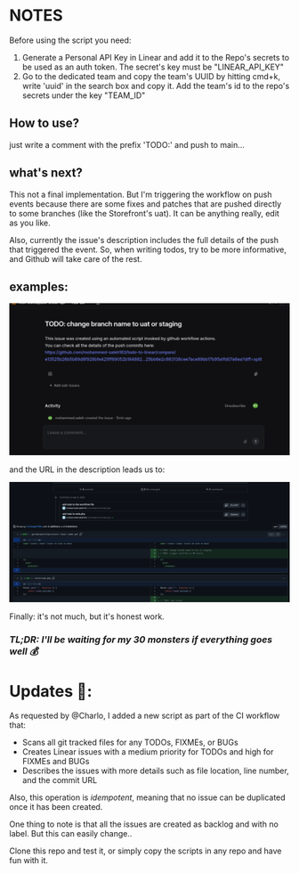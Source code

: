# NOTES

Before using the script you need:

1. Generate a Personal API Key in Linear and add it to the Repo's secrets to be used as an auth token. The secret's key must be "LINEAR_API_KEY"
2. Go to the dedicated team and copy the team's UUID by hitting cmd+k, write 'uuid' in the search box and copy it. Add the team's id to the repo's secrets under the key "TEAM_ID"

## How to use?

just write a comment with the prefix 'TODO:' and push to main...

## what's next?

This not a final implementation. But I'm triggering the workflow on push events because there are some fixes and patches that are pushed directly to some branches (like the Storefront's uat). It can be anything really, edit as you like.

Also, currently the issue's description includes the full details of the push that triggered the event. So, when writing todos, try to be more informative, and Github will take care of the rest.

## examples:

![example1](./image.png)

and the URL in the description leads us to:

![example2](./image2.png)

Finally: it's not much, but it's honest work.

### _TL;DR: I'll be waiting for my 30 monsters if everything goes well 💰_

# Updates 🔨:

As requested by @Charlo, I added a new script as part of the CI workflow that:

-   Scans all git tracked files for any TODOs, FIXMEs, or BUGs
-   Creates Linear issues with a medium priority for TODOs and high for FIXMEs and BUGs
-   Describes the issues with more details such as file location, line number, and the commit URL

Also, this operation is _idempotent_, meaning that no issue can be duplicated once it has been created.

One thing to note is that all the issues are created as backlog and with no label. But this can easily change..

Clone this repo and test it, or simply copy the scripts in any repo and have fun with it.
